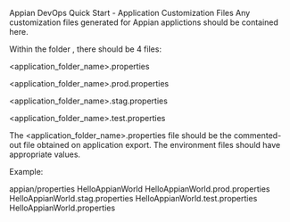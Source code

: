 Appian DevOps Quick Start - Application Customization Files
Any customization files generated for Appian applictions should be contained here.

Within the folder , there should be 4 files:

<application_folder_name>.properties

<application_folder_name>.prod.properties

<application_folder_name>.stag.properties

<application_folder_name>.test.properties

The <application_folder_name>.properties file should be the commented-out file obtained on application export. The environment files should have appropriate values.

Example:

appian/properties
HelloAppianWorld
HelloAppianWorld.prod.properties
HelloAppianWorld.stag.properties
HelloAppianWorld.test.properties
HelloAppianWorld.properties
